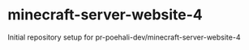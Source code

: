 # minecraft-server-website-4

Initial repository setup for pr-poehali-dev/minecraft-server-website-4